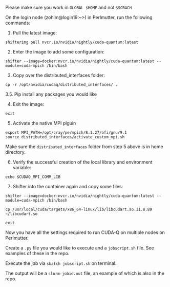 Please make sure you work in `GLOBAL $HOME` and not `$SCRACH`

On the login node (zohim@login19:~>) in Perlmutter, run the following commands:

1. Pull the latest image:

`shifterimg pull nvcr.io/nvidia/nightly/cuda-quantum:latest`

2. Enter the image to add some configuration:

`shifter --image=docker:nvcr.io/nvidia/nightly/cuda-quantum:latest --module=cuda-mpich /bin/bash`

3. Copy over the distributed_interfaces folder: 

`cp -r /opt/nvidia/cudaq/distributed_interfaces/ .`

3.5. Pip install any packages you would like

4. Exit the image: 

`exit`

5. Activate the native MPI plguin 

```
export MPI_PATH=/opt/cray/pe/mpich/8.1.27/ofi/gnu/9.1
source distributed_interfaces/activate_custom_mpi.sh
```

Make sure the `distributed_interfaces` folder from step 5 above is in home directory. 

6. Verify the successful creation of the local library and environment variable:

`echo $CUDAQ_MPI_COMM_LIB`

7. Shifter into the container again and copy some files: 

```
shifter --image=docker:nvcr.io/nvidia/nightly/cuda-quantum:latest --module=cuda-mpich /bin/bash

cp /usr/local/cuda/targets/x86_64-linux/lib/libcudart.so.11.8.89 ~/libcudart.so

exit
```


Now you have all the settings required to run CUDA-Q on multiple nodes on Perlmutter. 

Create a `.py` file you would like to execute and a `jobscript.sh` file. See examples of these in the repo. 

Execute the job via `sbatch jobscript.sh` on terminal. 

The output will be a `slurm-jobid.out` file, an example of which is also in the repo. 
